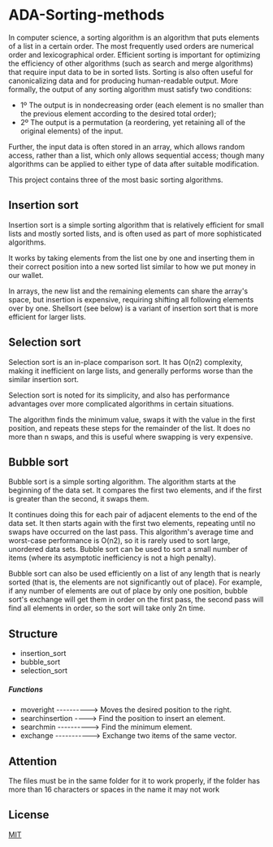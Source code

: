# ADA-Sorting-methods
In computer science, a sorting algorithm is an algorithm that puts elements of a list in a certain order. The most frequently used orders are numerical order and lexicographical order. Efficient sorting is important for optimizing the efficiency of other algorithms (such as search and merge algorithms) that require input data to be in sorted lists. Sorting is also often useful for canonicalizing data and for producing human-readable output. More formally, the output of any sorting algorithm must satisfy two conditions:

- 1º The output is in nondecreasing order (each element is no smaller than the previous element according to the desired total order);
- 2º The output is a permutation (a reordering, yet retaining all of the original elements) of the input.

Further, the input data is often stored in an array, which allows random access, rather than a list, which only allows sequential access; though many algorithms can be applied to either type of data after suitable modification.

This project contains three of the most basic sorting algorithms.

## Insertion sort
Insertion sort is a simple sorting algorithm that is relatively efficient for small lists and mostly sorted lists, and is often used as part of more sophisticated algorithms. 

It works by taking elements from the list one by one and inserting them in their correct position into a new sorted list similar to how we put money in our wallet. 

In arrays, the new list and the remaining elements can share the array's space, but insertion is expensive, requiring shifting all following elements over by one. Shellsort (see below) is a variant of insertion sort that is more efficient for larger lists.
 
## Selection sort
Selection sort is an in-place comparison sort. It has O(n2) complexity, making it inefficient on large lists, and generally performs worse than the similar insertion sort. 

Selection sort is noted for its simplicity, and also has performance advantages over more complicated algorithms in certain situations.

The algorithm finds the minimum value, swaps it with the value in the first position, and repeats these steps for the remainder of the list. It does no more than n swaps, and this is useful where swapping is very expensive.

## Bubble sort
Bubble sort is a simple sorting algorithm. The algorithm starts at the beginning of the data set. It compares the first two elements, and if the first is greater than the second, it swaps them. 

It continues doing this for each pair of adjacent elements to the end of the data set. It then starts again with the first two elements, repeating until no swaps have occurred on the last pass. This algorithm's average time and worst-case performance is O(n2), so it is rarely used to sort large, unordered data sets. Bubble sort can be used to sort a small number of items (where its asymptotic inefficiency is not a high penalty). 

Bubble sort can also be used efficiently on a list of any length that is nearly sorted (that is, the elements are not significantly out of place). For example, if any number of elements are out of place by only one position, bubble sort's exchange will get them in order on the first pass, the second pass will find all elements in order, so the sort will take only 2n time.

## Structure
- insertion_sort
- bubble_sort 
- selection_sort 
##### Functions
- moveright ----------> Moves the desired position to the right.
- searchinsertion ----> Find the position to insert an element.
- searchmin ----------> Find the minimum element.
- exchange -----------> Exchange two items of the same vector.

## Attention
The files must be in the same folder for it to work properly, if the folder has more than 16 characters or spaces in the name it may not work

## License
[MIT](https://choosealicense.com/licenses/mit/)
